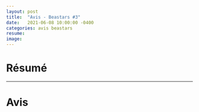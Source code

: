 ```yaml
---
layout: post
title:  "Avis - Beastars #3"
date:   2021-06-08 10:00:00 -0400
categories: avis beastars
resume: 
image: 
---
```


# Résumé


---

# Avis


